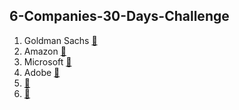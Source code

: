 ## 6-Companies-30-Days-Challenge

1. Goldman Sachs [🔗](https://github.com/BhavikSojitra/6-Companies-30-Days-Challenge/tree/main/Goldman%20Sachs)
2. Amazon [🔗](https://github.com/BhavikSojitra/6-Companies-30-Days-Challenge/tree/main/Amazon)
3. Microsoft [🔗](https://github.com/BhavikSojitra/6-Companies-30-Days-Challenge/tree/main/Microsoft)
4. Adobe [🔗](https://github.com/BhavikSojitra/6-Companies-30-Days-Challenge/tree/main/Adobe)
5. [🔗]()
6. [🔗]()
